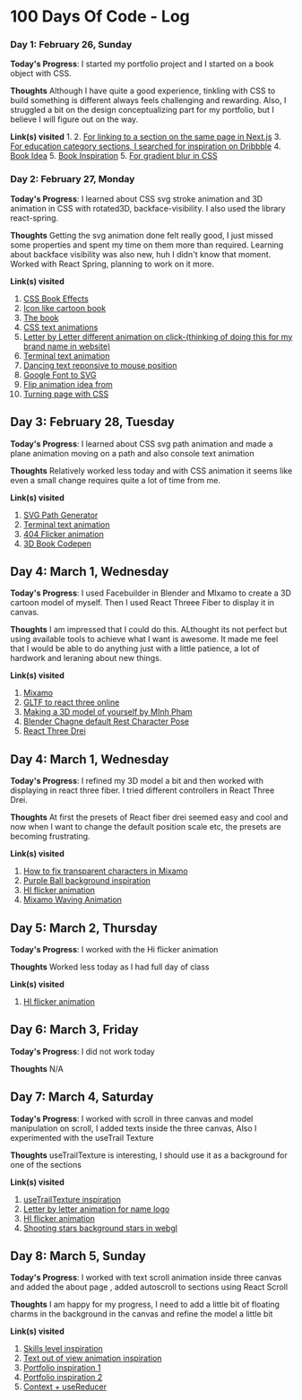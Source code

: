 # 100 Days Of Code - Log

### Day 1: February 26, Sunday

**Today's Progress**: I started my portfolio project and I started on a book object with CSS.

**Thoughts** Although I have quite a good experience, tinkling with CSS to build something is different always feels challenging and rewarding. Also, I struggled a bit on the design conceptualizing part for my portfolio, but I believe I will figure out on the way.

**Link(s) visited**
1.
2. [For linking to a section on the same page in Next.js](https://stackoverflow.com/questions/68589788/nextjs-link-to-scroll-to-a-section-in-same-page/70745758#70745758)
3. [For education category sections, I searched for inspiration on Dribbble](https://dribbble.com/search/sections)
4. [Book Idea](https://freefrontend.com/css-book-effects/)
5. [Book Inspiration](https://www.freepik.com/premium-psd/book-cover-mockup_12710804.htm#query=book%20cover%20mockup&position=1&from_view=keyword&track=ais)
5. [For gradient blur in CSS](https://codepen.io/Francesco_Maretti/pen/yLPRvXp)


### Day 2: February 27, Monday

**Today's Progress**: I learned about CSS svg stroke animation and 3D animation in CSS with rotated3D, backface-visibility. I also used the library react-spring.

**Thoughts** Getting the svg animation done felt really good, I just missed some properties and spent my time on them more than required. Learning about backface visibility was also new, huh I didn't know that moment. Worked with React Spring, planning to work on it more.

**Link(s) visited**
1. [CSS Book Effects](https://freefrontend.com/css-book-effects/)
2. [Icon like cartoon book](https://codepen.io/poulamic/pen/RwrKqmb)
3. [The book](https://codepen.io/HighFlyer/pen/LaXrgV)
4. [CSS text animations](https://www.sliderrevolution.com/resources/css-text-animation/)
5. [Letter by Letter different animation on click-(thinking of doing this for my brand name in website)](https://codepen.io/FlorinPop17/pen/WEBNyx)
6. [Terminal text animation](https://codepen.io/Tbgse/pen/dYaJyJ)
7. [Dancing text reponsive to mouse position](https://codepen.io/DonKarlssonSan/pen/XVxrGW)
8. [Google Font to SVG](https://danmarshall.github.io/google-font-to-svg-path/)
9. [Flip animation idea from](https://codepen.io/yoann-b/pen/jOLjjOP)
10. [Turning page with CSS](https://codepen.io/amit_sheen/pen/WNweryv)


## Day 3: February 28, Tuesday

**Today's Progress**: I learned about CSS svg path animation and made a plane animation moving on a path and also console text animation

**Thoughts** Relatively worked less today and with CSS animation it seems like even a small change requires quite a lot of time from me.

**Link(s) visited**
1. [SVG Path Generator](https://sean.brunnock.com/SVG/SVGPathGenerator/)
2. [Terminal text animation](https://codepen.io/Tbgse/pen/dYaJyJ)
3. [404 Flicker animation](https://codepen.io/pgalor/pen/OeRWJQ)
4. [3D Book Codepen](https://codepen.io/slyka85/pen/PENyKW)


## Day 4: March 1, Wednesday

**Today's Progress**: I used Facebuilder in Blender and MIxamo to create a 3D cartoon model of myself. Then I used React Threee Fiber to display it in canvas.

**Thoughts** I am impressed that I could do this. ALthought its not perfect but using available tools to achieve what I want is awesome. It made me feel that I would be able to do anything just with a little patience, a lot of hardwork and leraning about new things.

**Link(s) visited**
1. [Mixamo](https://www.mixamo.com/#/)
2. [GLTF to react three online](https://gltf.pmnd.rs/)
3. [Making a 3D model of yourself by MInh Pham](https://www.youtube.com/watch?v=NZlVgyWteho)
4. [Blender Chagne default Rest Character Pose](https://www.youtube.com/watch?v=WyUfaGqjAfk)
5. [React Three Drei](https://github.com/pmndrs/drei)

## Day 4: March 1, Wednesday

**Today's Progress**: I refined my 3D model a bit and then worked with displaying in react three fiber. I tried different controllers in React Three Drei. 

**Thoughts** At first the presets of React fiber drei seemed easy and cool and now when I want to change the default position scale etc, the presets are becoming frustrating.

**Link(s) visited**
1. [How to fix transparent characters in Mixamo](https://www.youtube.com/watch?v=DnUCRWT8CVg)
2. [Purple Ball background inspiration](https://www.sliderrevolution.com/templates/charts-addon-presentation-slider/?utm_medium=inline-ad&utm_source=css-text-animation)
3. [HI flicker animation](https://codepen.io/mandymichael/pen/aJLYVz)
4. [Mixamo Waving Animation](https://www.mixamo.com/#/?page=1&query=wave)

## Day 5: March 2, Thursday

**Today's Progress**: I worked with the Hi flicker animation

**Thoughts** Worked less today as I had full day of class

**Link(s) visited**
1. [HI flicker animation](https://codepen.io/mandymichael/pen/aJLYVz)

## Day 6: March 3, Friday

**Today's Progress**: I did not work today

**Thoughts** N/A

## Day 7: March 4, Saturday

**Today's Progress**: I worked with scroll in three canvas and model manipulation on scroll, I added texts inside the three canvas, Also I experimented with the useTrail Texture

**Thoughts** useTrailTexture is interesting, I should use it as a background for one of the sections

**Link(s) visited**
1. [useTrailTexture inspiration](https://codesandbox.io/s/fj1qlg)
2. [Letter by letter animation for name logo](https://codepen.io/FlorinPop17/pen/WEBNyx)
3. [HI flicker animation](https://codepen.io/mandymichael/pen/aJLYVz)
4. [Shooting stars background stars in webgl](https://tympanus.net/Development/AnimatedMeshLines/)

## Day 8: March 5, Sunday

**Today's Progress**: I worked with text scroll animation inside three canvas and added the about page , added autoscroll to sections using React Scroll

**Thoughts** I am happy for my progress, I need to add a little bit of floating charms in the background in the canvas and refine the model a little bit

**Link(s) visited**
1. [Skills level inspiration](https://codepen.io/rgg/pen/QbRyOq)
2. [Text out of view animation inspiration](https://www.sliderrevolution.com/templates/charts-addon-presentation-slider/?utm_medium=inline-ad&utm_source=css-text-animation)
3. [Portfolio inspiration 1](https://david-hckh.com/)
4. [Portfolio inspiration 2](https://dribbble.com/shots/18363312-Richard-Freelancer-Portfolio)
5. [Context + useReducer](https://dougschallmoser.medium.com/context-api-usereducer-in-react-2691c137f5f)
